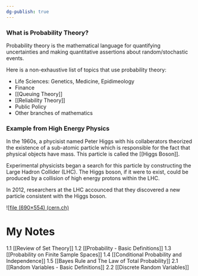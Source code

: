 ```yaml
---
dg-publish: true
---
```

### What is Probability Theory?

Probability theory is the mathematical language for quantifying uncertainties and making quantitative assertions about random/stochastic events.

Here is a non-exhaustive list of topics that use probability theory:
- Life Sciences: Genetics, Medicine, Epidimeology
- Finance
- [[Queuing Theory]]
- [[Reliability Theory]]
- Public Policy
- Other branches of mathematics

### Example from High Energy Physics

In the 1960s, a phycisist named Peter Higgs with his collaberators theorized the existence of a sub-atomic particle which is responsible for the fact that physical objects have mass. This particle is called the [[Higgs Boson]]. 

Experimental physicists began a search for this particle by constructing the Large Hadron Collider (LHC). The Higgs boson, if it were to exist, could be produced by a collision of high energy protons within the LHC.

In 2012, researchers at the LHC accounced that they discovered a new particle consistent with the Higgs boson.

![[file (690×554) (cern.ch)](https://cds.cern.ch/images/ATLAS-PHOTO-2018-020-3/file?size=large)
# My Notes

1.1 [[Review of Set Theory]]
1.2 [[Probability - Basic Definitions]]
1.3 [[Probability on Finite Sample Spaces]]
1.4 [[Conditional Probability and Independence]]
1.5 [[Bayes Rule and The Law of Total Probability]]
2.1 [[Random Variables - Basic Definitions]]
2.2 [[Discrete Random Variables]]
